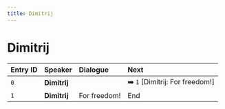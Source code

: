 ```yaml
---
title: Dimitrij
---
```


# Dimitrij


| Entry ID | Speaker | Dialogue | Next |
| :------- | :------ | :------- | :------------ |
| `0` | **Dimitrij** |  | ➡️ `1` \[Dimitrij: For freedom\!\] |
| `1` | **Dimitrij** | For freedom\! | End |
